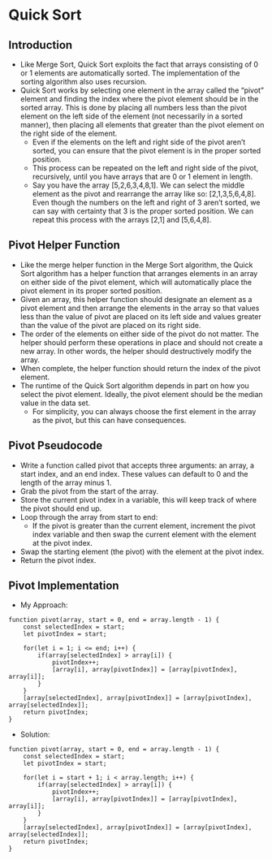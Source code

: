 # Quick Sort

## Introduction
- Like Merge Sort, Quick Sort exploits the fact that arrays consisting of 0 or 1 elements are automatically sorted. The implementation of the sorting algorithm also uses recursion.
- Quick Sort works by selecting one element in the array called the “pivot” element and finding the index where the pivot element should be in the sorted array. This is done by placing all numbers less than the pivot element on the left side of the element (not necessarily in a sorted manner), then placing all elements that greater than the pivot element on the right side of the element.
    - Even if the elements on the left and right side of the pivot aren’t sorted, you can ensure that the pivot element is in the proper sorted position.
    - This process can be repeated on the left and right side of the pivot, recursively, until you have arrays that are 0 or 1 element in length.
    - Say you have the array [5,2,6,3,4,8,1]. We can select the middle element as the pivot and rearrange the array like so: [2,1,3,5,6,4,8]. Even though the numbers on the left and right of 3 aren’t sorted, we can say with certainty that 3 is the proper sorted position. We can repeat this process with the arrays [2,1] and [5,6,4,8].
## Pivot Helper Function
- Like the merge helper function in the Merge Sort algorithm, the Quick Sort algorithm has a helper function that arranges elements in an array on either side of the pivot element, which will automatically place the pivot element in its proper sorted position.
- Given an array, this helper function should designate an element as a pivot element and then arrange the elements in the array so that values less than the value of pivot are placed on its left side and values greater than the value of the pivot are placed on its right side.
- The order of the elements on either side of the pivot do not matter. The helper should perform these operations in place and should not create a new array. In other words, the helper should destructively modify the array.
- When complete, the helper function should return the index of the pivot element.
- The runtime of the Quick Sort algorithm depends in part on how you select the pivot element. Ideally, the pivot element should be the median value in the data set.
    - For simplicity, you can always choose the first element in the array as the pivot, but this can have consequences.
## Pivot Pseudocode
- Write a function called pivot that accepts three arguments: an array, a start index, and an end index. These values can default to 0 and the length of the array minus 1.
- Grab the pivot from the start of the array.
- Store the current pivot index in a variable, this will keep track of where the pivot should end up.
- Loop through the array from start to end:
    - If the pivot is greater than the current element, increment the pivot index variable and then swap the current element with the element at the pivot index.
- Swap the starting element (the pivot) with the element at the pivot index.
- Return the pivot index.
## Pivot Implementation
- My Approach:
```
function pivot(array, start = 0, end = array.length - 1) {
    const selectedIndex = start;
    let pivotIndex = start;
    
    for(let i = 1; i <= end; i++) {
        if(array[selectedIndex] > array[i]) {
            pivotIndex++;
            [array[i], array[pivotIndex]] = [array[pivotIndex], array[i]];
        }
    }
    [array[selectedIndex], array[pivotIndex]] = [array[pivotIndex], array[selectedIndex]];
    return pivotIndex;
}
```
- Solution: 
```
function pivot(array, start = 0, end = array.length - 1) {
    const selectedIndex = start;
    let pivotIndex = start;
    
    for(let i = start + 1; i < array.length; i++) {
        if(array[selectedIndex] > array[i]) {
            pivotIndex++;
            [array[i], array[pivotIndex]] = [array[pivotIndex], array[i]];
        }
    }
    [array[selectedIndex], array[pivotIndex]] = [array[pivotIndex], array[selectedIndex]];
    return pivotIndex;
}
```